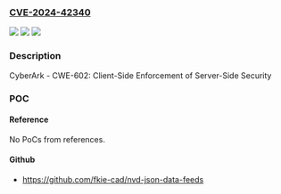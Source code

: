 ### [CVE-2024-42340](https://cve.mitre.org/cgi-bin/cvename.cgi?name=CVE-2024-42340)
![](https://img.shields.io/static/v1?label=Product&message=CyberArk%20Identity%20Management&color=blue)
![](https://img.shields.io/static/v1?label=Version&message=All%20versions%3C%20Upgrade%20to%20latest%20version%20&color=brighgreen)
![](https://img.shields.io/static/v1?label=Vulnerability&message=CWE-602%3A%20Client-Side%20Enforcement%20of%20Server-Side%20Security&color=brighgreen)

### Description

CyberArk - CWE-602: Client-Side Enforcement of Server-Side Security

### POC

#### Reference
No PoCs from references.

#### Github
- https://github.com/fkie-cad/nvd-json-data-feeds

